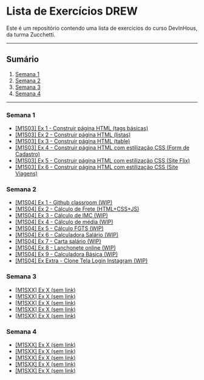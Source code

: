 # Lista de Exercícios DREW

Este é um repositório contendo uma lista de exercícios do curso DevInHous, da turma Zucchetti.

---

## Sumário

1. [Semana 1](#semana-1)
2. [Semana 2](#semana-2)
3. [Semana 3](#semana-3)
4. [Semana 4](#semana-4)

---

### Semana 1

- [[M1S03] Ex 1 - Construir página HTML (tags básicas)](https://github.com/vdr3w/trellodevinhouse/blob/main/%5BM1S03%5D%20Ex%201/index.html)
- [[M1S03] Ex 2 - Construir página HTML (listas)](https://github.com/vdr3w/trellodevinhouse/blob/main/%5BM1S03%5D%20Ex%202/index.html)
- [[M1S03] Ex 3 - Construir página HTML (table)](https://github.com/vdr3w/trellodevinhouse/blob/main/%5BM1S03%5D%20Ex%203/index.html)
- [[M1S03] Ex 4 - Construir página HTML com estilização CSS (Form de Cadastro)](https://github.com/vdr3w/trellodevinhouse/tree/main/%5BM1S03%5D%20Ex%204)
- [[M1S03] Ex 5 - Construir página HTML com estilização CSS (Site Flix)](https://github.com/vdr3w/trellodevinhouse/tree/main/%5BM1S03%5D%20Ex%205)
- [[M1S03] Ex 6 - Construir página HTML com estilização CSS (Site Viagens)](https://github.com/vdr3w/trellodevinhouse/tree/main/%5BM1S03%5D%20Ex%206)

### Semana 2

- [[M1S04] Ex 1 - Github classroom (WIP)](https://github.com/vdr3w/trellodevinhouse/tree/main#semana-1)
- [[M1S04] Ex 2 - Cálculo de Frete (HTML+CSS+JS)](https://github.com/vdr3w/trellodevinhouse/tree/main/%5BM1S04%5D%20Ex%202)
- [[M1S04] Ex 3 - Cálculo de IMC (WIP)](https://github.com/vdr3w/trellodevinhouse/tree/main#semana-1)
- [[M1S04] Ex 4 - Cálculo de média (WIP)](https://github.com/vdr3w/trellodevinhouse/tree/main#semana-1)
- [[M1S04] Ex 5 - Cálculo FGTS (WIP)](https://github.com/vdr3w/trellodevinhouse/tree/main#semana-1)
- [[M1S04] Ex 6 - Calculadora Salário (WIP)](https://github.com/vdr3w/trellodevinhouse/tree/main#semana-1)
- [[M1S04] Ex 7 - Carta salário (WIP)](https://github.com/vdr3w/trellodevinhouse/tree/main#semana-1)
- [[M1S04] Ex 8 - Lanchonete online (WIP)](https://github.com/vdr3w/trellodevinhouse/tree/main#semana-1)
- [[M1S04] Ex 9 - Calculadora Básica (WIP)](https://github.com/vdr3w/trellodevinhouse/tree/main#semana-1)
- [[M1S04] Ex Extra - Clone Tela Login Instagram (WIP)](https://github.com/vdr3w/trellodevinhouse/tree/main#semana-1)

### Semana 3

- [[M1SXX] Ex X (sem link)](https://github.com/vdr3w/trellodevinhouse/tree/main#semana-1)
- [[M1SXX] Ex X (sem link)](https://github.com/vdr3w/trellodevinhouse/tree/main#semana-1)
- [[M1SXX] Ex X (sem link)](https://github.com/vdr3w/trellodevinhouse/tree/main#semana-1)
- [[M1SXX] Ex X (sem link)](https://github.com/vdr3w/trellodevinhouse/tree/main#semana-1)
- [[M1SXX] Ex X (sem link)](https://github.com/vdr3w/trellodevinhouse/tree/main#semana-1)

### Semana 4

- [[M1SXX] Ex X (sem link)](https://github.com/vdr3w/trellodevinhouse/tree/main#semana-1)
- [[M1SXX] Ex X (sem link)](https://github.com/vdr3w/trellodevinhouse/tree/main#semana-1)
- [[M1SXX] Ex X (sem link)](https://github.com/vdr3w/trellodevinhouse/tree/main#semana-1)
- [[M1SXX] Ex X (sem link)](https://github.com/vdr3w/trellodevinhouse/tree/main#semana-1)
- [[M1SXX] Ex X (sem link)](https://github.com/vdr3w/trellodevinhouse/tree/main#semana-1)


